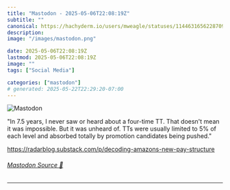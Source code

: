 ```yaml
---
title: "Mastodon - 2025-05-06T22:08:19Z"
subtitle: ""
canonical: https://hachyderm.io/users/mweagle/statuses/114463165622870918
description:
image: "/images/mastodon.png"

date: 2025-05-06T22:08:19Z
lastmod: 2025-05-06T22:08:19Z
image: ""
tags: ["Social Media"]

categories: ["mastodon"]
# generated: 2025-05-22T22:29:20-07:00
---
```

![Mastodon](/images/mastodon.png)

<p>&quot;In 7.5 years, I never saw or heard about a four-time TT. That doesn&#39;t mean it was impossible. But it was unheard of. TTs were usually limited to 5% of each level and absorbed totally by promotion candidates being pushed.&quot;</p><p><a href="https://radarblog.substack.com/p/decoding-amazons-new-pay-structure" target="_blank" rel="nofollow noopener noreferrer" translate="no"><span class="invisible">https://</span><span class="ellipsis">radarblog.substack.com/p/decod</span><span class="invisible">ing-amazons-new-pay-structure</span></a></p>


###### [Mastodon Source 🐘](https://hachyderm.io/@mweagle/114463165622870918)

___
